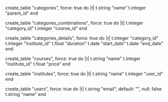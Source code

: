   create_table "categories", force: true do |t|
    t.string   "name"
    t.integer  "parent_id"
  end

  create_table "categories_combinations", force: true do |t|
    t.integer  "category_id"
    t.integer  "course_id"
  end

  create_table "categories_details", force: true do |t|
    t.integer  "category_id"
    t.integer  "institute_id"
    t.float    "duration"
    t.date     "start_date"
    t.date     "end_date"
  end

  create_table "courses", force: true do |t|
    t.string   "name"
    t.integer  "institute_id"
    t.float    "price"
  end

  create_table "institutes", force: true do |t|
    t.string   "name"
    t.integer  "user_id"
  end

  create_table "users", force: true do |t|
    t.string   "email",                  default: "", null: false
    t.string   "name"
  end
